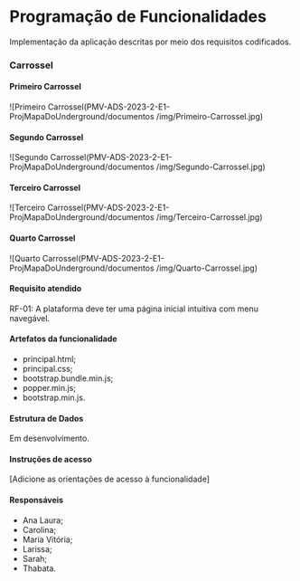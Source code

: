 # Programação de Funcionalidades

Implementação da aplicação descritas por meio dos requisitos codificados. 

### Carrossel

#### Primeiro Carrossel

![Primeiro Carrossel(PMV-ADS-2023-2-E1-ProjMapaDoUnderground/documentos
/img/Primeiro-Carrossel.jpg)

#### Segundo Carrossel

![Segundo Carrossel(PMV-ADS-2023-2-E1-ProjMapaDoUnderground/documentos
/img/Segundo-Carrossel.jpg)

#### Terceiro Carrossel

![Terceiro Carrossel(PMV-ADS-2023-2-E1-ProjMapaDoUnderground/documentos
/img/Terceiro-Carrossel.jpg)

#### Quarto Carrossel

![Quarto Carrossel(PMV-ADS-2023-2-E1-ProjMapaDoUnderground/documentos
/img/Quarto-Carrossel.jpg)


#### Requisito atendido

RF-01: A plataforma deve ter uma página inicial intuitiva com menu navegável.


#### Artefatos da funcionalidade

- principal.html;
- principal.css;
- bootstrap.bundle.min.js;
- popper.min.js;
- bootstrap.min.js.

#### Estrutura de Dados

Em desenvolvimento.

#### Instruções de acesso

[Adicione as orientações de acesso à funcionalidade]


#### Responsáveis

- Ana Laura;
- Carolina;
- Maria Vitória;
- Larissa;
- Sarah;
- Thabata.

